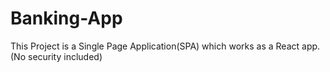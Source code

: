 # Banking-App
This Project is a Single Page Application(SPA) which works as a React app.(No security included)
